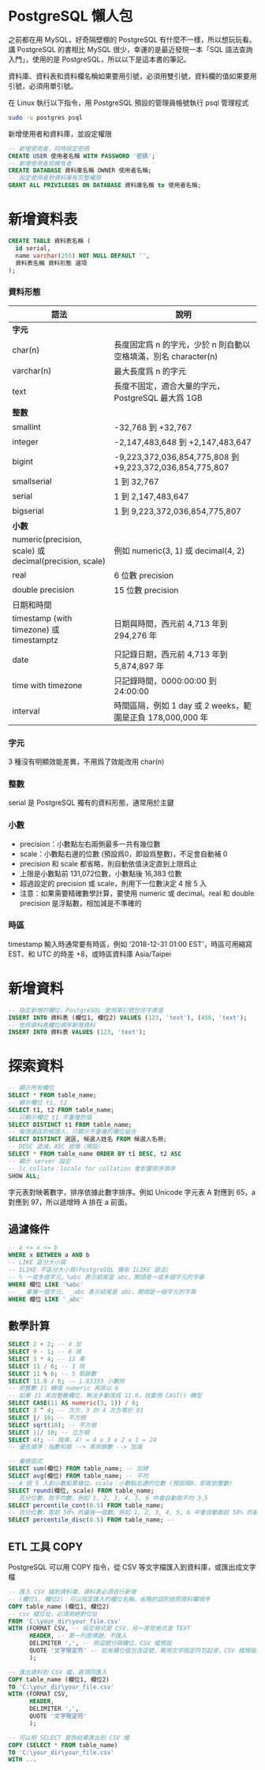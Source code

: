 # PostgreSQL 懶人包

之前都在用 MySQL，好奇隔壁棚的 PostgreSQL 有什麼不一樣，所以想玩玩看。講 PostgreSQL 的書相比 MySQL 很少，幸運的是最近發現一本「SQL 語法查詢入門」，使用的是 PostgreSQL，所以以下是這本書的筆記。

資料庫、資料表和資料欄名稱如果要用引號，必須用雙引號，資料欄的值如果要用引號，必須用單引號。

在 Linux 執行以下指令，用 PostgreSQL 預設的管理員帳號執行 psql 管理程式

``` bash
sudo -u postgres psql
```

新增使用者和資料庫，並設定權限

``` sql
-- 新增使用者，同時設定密碼
CREATE USER 使用者名稱 WITH PASSWORD '密碼';
-- 新增使用者和擁有者
CREATE DATABASE 資料庫名稱 OWNER 使用者名稱;
-- 設定使用者對資料庫有完整權限
GRANT ALL PRIVILEGES ON DATABASE 資料庫名稱 to 使用者名稱;
```

# 新增資料表

``` sql
CREATE TABLE 資料表名稱 (
  id serial,
  name varchar(255) NOT NULL DEFAULT '',
  資料表名稱 資料形態 選項
);
```

### 資料形態

| 語法 | 說明 |
| -------------- | -------------------- |
| **字元** |  |
| char(n) | 長度固定爲 n 的字元，少於 n 則自動以空格填滿，別名 character(n) |
| varchar(n) | 最大長度爲 n 的字元 |
| text | 長度不固定，適合大量的字元，PostgreSQL 最大爲 1GB|
| **整數** | |
| smallint | -32,768 到 +32,767 |
| integer | -2,147,483,648 到 +2,147,483,647 |
| bigint | -9,223,372,036,854,775,808 到 +9,223,372,036,854,775,807|
| smallserial | 1 到 32,767 |
| serial | 1 到 2,147,483,647 |
| bigserial | 1 到 9,223,372,036,854,775,807 |
| **小數** |  |
| numeric(precision, scale) 或 decimal(precision, scale) | 例如 numeric(3, 1) 或 decimal(4, 2) |
| real | 6 位數 precision |
| double precision | 15 位數 precision |
| 日期和時間 |  |
| timestamp (with timezone) 或 timestamptz | 日期與時間，西元前 4,713 年到 294,276 年 |
| date | 只記錄日期，西元前 4,713 年到 5,874,897 年 |
| time with timezone| 只記錄時間，0000:00:00 到 24:00:00 |
| interval | 時間區隔，例如 1 day 或 2 weeks，範圍是正負 178,000,000 年 |

### 字元
3 種沒有明顯效能差異，不用爲了效能改用 char(n)

### 整數

serial 是 PostgreSQL 獨有的資料形態，通常用於主鍵

### 小數
* precision：小數點左右兩側最多一共有幾位數
* scale：小數點右邊的位數 (預設爲0，即設爲整數)，不足會自動補 0
* precision 和 scale 都省略，則自動依值決定直到上限爲止
* 上限是小數點前 131,072位數，小數點後 16,383 位數
* 超過設定的 precision 或 scale，則用下一位數決定 4 捨 5 入
* 注意：如果需要精確數學計算，要使用 numeric 或 decimal。real 和 double precision 是浮點數，相加減是不準確的

### 時區

timestamp 輸入時通常要有時區，例如 '2018-12-31 01:00 EST'，時區可用縮寫 EST、和 UTC 的時差 +8，或時區資料庫 Asia/Taipei

# 新增資料

``` sql
-- 指定新增的欄位，PostgreSQL 使用單引號包住字串值
INSERT INTO 資料表 (欄位1, 欄位2) VALUES (123, 'text'), (456, 'text');
-- 依照資料表欄位順序新增資料
INSERT INTO 資料表 VALUES (123, 'text');
```

# 探索資料

``` sql
-- 顯示所有欄位
SELECT * FROM table_name;
-- 顯示欄位 t1, t2
SELECT t1, t2 FROM table_name;
-- 只顯示欄位 t1 不重複的值
SELECT DISTINCT t1 FROM table_name;
-- 每個選區的候選人，只顯示不重複的欄位組合
SELECT DISTINCT 選區, 候選人姓名 FROM 候選人名冊;
-- DESC 遞減，ASC 遞增（預設）
SELECT * FROM table_name ORDER BY t1 DESC, t2 ASC
-- 顯示 server 設定
-- lc_collate：locale for collation 會影響排序順序
SHOW ALL;
```

字元表對映著數字，排序依據此數字排序。例如 Unicode 字元表 A 對應到 65，a 對應到 97，所以遞增時 A 排在 a 前面。

## 過濾條件

``` sql
-- a <= x <= b
WHERE x BETWEEN a AND b
-- LIKE 區分大小寫
-- ILIKE 不區分大小寫(PostgreSQL 獨有 ILIKE 語法)
-- % 一或多個字元，%abc 表示結尾是 abc，開頭是一或多個字元的字串
WHERE 欄位 LIKE '%abc'
-- _ 單獨一個字元， _abc 表示結尾是 abc，開頭是一個字元的字串
WHERE 欄位 LIKE '_abc'
```

## 數學計算

``` sql
SELECT 2 + 2; -- 4 加
SELECT 9 - 1; -- 8 減
SELECT 3 * 4; -- 12 乘
SELECT 11 / 6; -- 1 除
SELECT 11 % 6; -- 5 取餘數
SELECT 11.0 / 6; -- 1.83333 小數除
-- 把整數 11 轉成 numeric 再除以 6
-- 如果 11 來自整數欄位，無法手動改成 11.0，就要用 CAST() 轉型
SELECT CASE(11 AS numeric(3, 1)) / 6;
SELECT 3 ^ 4; -- 次方，3 的 4 次方等於 81
SELECT |/ 10; -- 平方根
SELECT sqrt(10); -- 平方根
SELECT ||/ 10; -- 立方根
SELECT 4!; -- 階乘，4! = 4 x 3 x 2 x 1 = 24
-- 優先順序：指數和根 --> 乘除餘數 --> 加減

-- 彙總函式
SELECT sum(欄位) FROM table_name; -- 加總
SELECT avg(欄位) FROM table_name; -- 平均
-- 4 捨 5 入到小數點第幾位，scale：小數點右邊的位數 (預設爲0，即取到整數)
SELECT round(欄位, scale) FROM table_name;
-- 百分位數，取平均數。例如 1, 2, 3, 4, 5, 6 中會自動取平均 3.5
SELECT percentile_cont(0.5) FROM table_name;
-- 百分位數，取前 50% 的最後一個數。例如 1, 2, 3, 4, 5, 6 中會自動取前 50% 的最後一個數 3
SELECT percentile_disc(0.5) FROM table_name; --
```

## ETL 工具 COPY

PostgreSQL 可以用 COPY 指令，從 CSV 等文字檔匯入到資料庫，或匯出成文字檔

``` sql
-- 匯入 CSV 檔到資料庫，資料表必須自行新增
-- (欄位1, 欄位2)：可以指定匯入的欄位名稱，省略的話則依照資料欄順序
COPY table_name (欄位1, 欄位2)
-- csv 檔位址，必須用絕對位址
FROM 'C:\your_dir\your_file.csv'
WITH (FORMAT CSV, -- 指定格式是 CSV，另一常見格式是 TEXT
	  HEADER, -- 第一列是標題，不匯入
	  DELIMITER ',', -- 用逗號分隔欄位，CSV 檔預設
	  QUOTE '文字限定符' -- 如有欄位值包含逗號，需用文字限定符包起來，CSV 檔預設是雙引號
	  );

-- 匯出資料到 CSV 檔，選項同匯入
COPY table_name (欄位1, 欄位2)
TO 'C:\your_dir\your_file.csv'
WITH (FORMAT CSV,
	  HEADER,
	  DELIMITER ',',
	  QUOTE '文字限定符'
	  );

-- 可以把 SELECT 查詢結果匯出到 CSV 檔
COPY (SELECT * FROM table_name)
TO 'C:\your_dir\your_file.csv'
WITH ...
```
